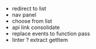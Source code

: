 * redirect to list
* nav panel
* choose from list
* api link consolidate
* replace events to function pass
* linter
? extract getItem 